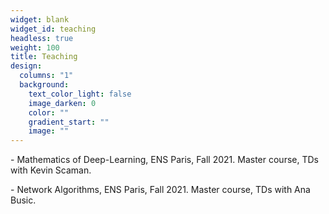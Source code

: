 ```yaml
---
widget: blank
widget_id: teaching
headless: true
weight: 100
title: Teaching
design:
  columns: "1"
  background:
    text_color_light: false
    image_darken: 0
    color: ""
    gradient_start: ""
    image: ""
---
```

\- Mathematics of Deep-Learning, ENS Paris, Fall 2021. Master course, TDs with Kevin Scaman.

\- Network Algorithms, ENS Paris, Fall 2021. Master course, TDs with Ana Busic.
